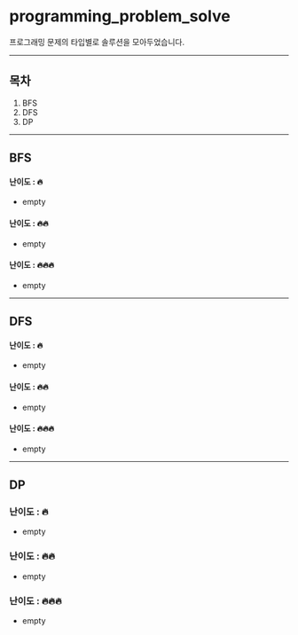 # programming_problem_solve
프로그래밍 문제의 타입별로 솔루션을 모아두었습니다. 


---
## 목차
1. BFS
2. DFS
3. DP


---
## BFS

#### 난이도 : 🔥
* empty

#### 난이도 : 🔥🔥
* empty

#### 난이도 : 🔥🔥🔥
* empty


---
## DFS

#### 난이도 : 🔥
* empty

#### 난이도 : 🔥🔥
* empty

#### 난이도 : 🔥🔥🔥
* empty

---
## DP

### 난이도 : 🔥
* empty

### 난이도 : 🔥🔥
* empty

### 난이도 : 🔥🔥🔥
* empty

